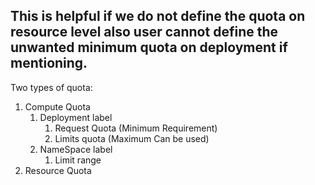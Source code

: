 ## This is helpful if we do not define the quota on resource level also user cannot define the unwanted minimum quota on deployment if mentioning.

Two types of quota:
1. Compute Quota
   1. Deployment label
      1. Request Quota (Minimum Requirement)
      2. Limits quota (Maximum Can be used)
   2. NameSpace label 
      1. Limit range
2. Resource Quota
